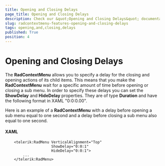 ```yaml
---
title: Opening and Closing Delays
page_title: Opening and Closing Delays
description: Check our &quot;Opening and Closing Delays&quot; documentation article for the RadContextMenu {{ site.framework_name }} control.
slug: radcontextmenu-features-opening-and-closing-delays
tags: opening,and,closing,delays
published: True
position: 4
---
```


# Opening and Closing Delays

The __RadContextMenu__ allows you to specify a delay for the closing and opening actions of its child items. This means that you make the __RadContextMenu__ wait for a specific amount of time before opening or closing a sub menu. In order to specify these delays you can set the __ShowDelay__ and __HideDelay__ properties. They are of type __Duration__ and have the following format in XAML "0:0:0.00".

Here is an example of a __RadContextMenu__ with a delay before opening a sub menu equal to one second and a delay before closing a sub menu also equal to one second.

#### __XAML__

```XAML
	<telerik:RadMenu VerticalAlignment="Top"
	                 ShowDelay="0:0:1"
	                 HideDelay="0:0:1">
	    ...
	</telerik:RadMenu>
```